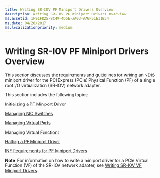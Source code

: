 ```yaml
---
title: Writing SR-IOV PF Miniport Drivers Overview
description: Writing SR-IOV PF Miniport Drivers Overview
ms.assetid: 1F91FD25-8C49-4D5E-AA03-AA6F51E31B54
ms.date: 04/20/2017
ms.localizationpriority: medium
---
```


# Writing SR-IOV PF Miniport Drivers Overview


This section discusses the requirements and guidelines for writing an NDIS miniport driver for the PCI Express (PCIe) Physical Function (PF) of a single root I/O virtualization (SR-IOV) network adapter.

This section includes the following topics:

[Initializing a PF Miniport Driver](initializing-a-pf-miniport-driver.md)

[Managing NIC Switches](managing-nic-switches.md)

[Managing Virtual Ports](managing-virtual-ports.md)

[Managing Virtual Functions](managing-virtual-functions.md)

[Halting a PF Miniport Driver](halting-a-pf-miniport-driver.md)

[INF Requirements for PF Miniport Drivers](inf-requirements-for-pf-miniport-drivers.md)

**Note**  For information on how to write a miniport driver for a PCIe Virtual Function (VF) of the SR-IOV network adapter, see [Writing SR-IOV VF Miniport Drivers](writing-sr-iov-vf-miniport-drivers.md).

 

 

 






